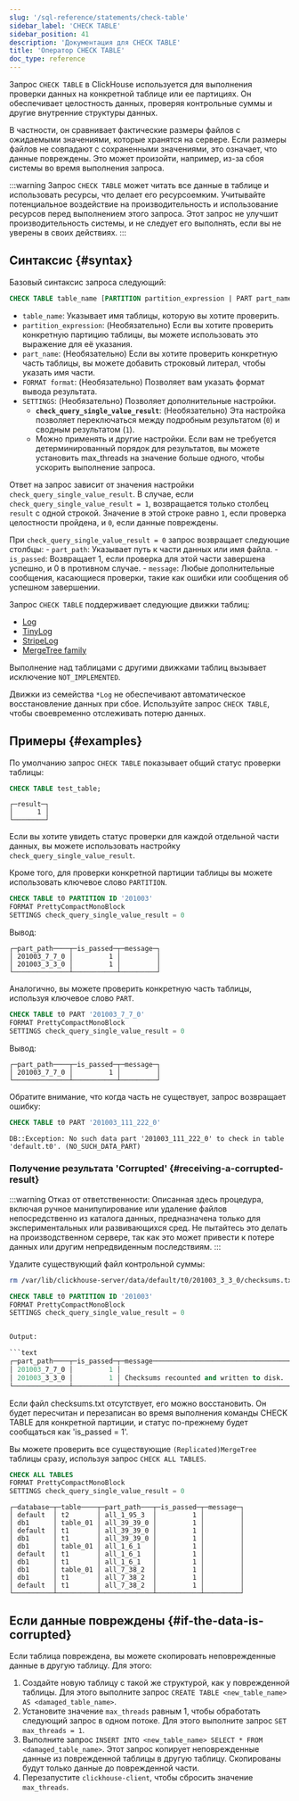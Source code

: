 ```yaml
---
slug: '/sql-reference/statements/check-table'
sidebar_label: 'CHECK TABLE'
sidebar_position: 41
description: 'Документация для CHECK TABLE'
title: 'Оператор CHECK TABLE'
doc_type: reference
---
```

Запрос `CHECK TABLE` в ClickHouse используется для выполнения проверки данных на конкретной таблице или ее партициях. Он обеспечивает целостность данных, проверяя контрольные суммы и другие внутренние структуры данных.

В частности, он сравнивает фактические размеры файлов с ожидаемыми значениями, которые хранятся на сервере. Если размеры файлов не совпадают с сохраненными значениями, это означает, что данные повреждены. Это может произойти, например, из-за сбоя системы во время выполнения запроса.

:::warning
Запрос `CHECK TABLE` может читать все данные в таблице и использовать ресурсы, что делает его ресурсоемким.
Учитывайте потенциальное воздействие на производительность и использование ресурсов перед выполнением этого запроса.
Этот запрос не улучшит производительность системы, и не следует его выполнять, если вы не уверены в своих действиях.
:::

## Синтаксис {#syntax}

Базовый синтаксис запроса следующий:

```sql
CHECK TABLE table_name [PARTITION partition_expression | PART part_name] [FORMAT format] [SETTINGS check_query_single_value_result = (0|1) [, other_settings]]
```

- `table_name`: Указывает имя таблицы, которую вы хотите проверить.
- `partition_expression`: (Необязательно) Если вы хотите проверить конкретную партицию таблицы, вы можете использовать это выражение для её указания.
- `part_name`: (Необязательно) Если вы хотите проверить конкретную часть таблицы, вы можете добавить строковый литерал, чтобы указать имя части.
- `FORMAT format`: (Необязательно) Позволяет вам указать формат вывода результата.
- `SETTINGS`: (Необязательно) Позволяет дополнительные настройки.
  - **`check_query_single_value_result`**: (Необязательно) Эта настройка позволяет переключаться между подробным результатом (`0`) и сводным результатом (`1`).
  - Можно применять и другие настройки. Если вам не требуется детерминированный порядок для результатов, вы можете установить max_threads на значение больше одного, чтобы ускорить выполнение запроса.

Ответ на запрос зависит от значения настройки `check_query_single_value_result`.
В случае, если `check_query_single_value_result = 1`, возвращается только столбец `result` с одной строкой. Значение в этой строке равно `1`, если проверка целостности пройдена, и `0`, если данные повреждены.

При `check_query_single_value_result = 0` запрос возвращает следующие столбцы:
    - `part_path`: Указывает путь к части данных или имя файла.
    - `is_passed`: Возвращает 1, если проверка для этой части завершена успешно, и 0 в противном случае.
    - `message`: Любые дополнительные сообщения, касающиеся проверки, такие как ошибки или сообщения об успешном завершении.

Запрос `CHECK TABLE` поддерживает следующие движки таблиц:

- [Log](../../engines/table-engines/log-family/log.md)
- [TinyLog](../../engines/table-engines/log-family/tinylog.md)
- [StripeLog](../../engines/table-engines/log-family/stripelog.md)
- [MergeTree family](../../engines/table-engines/mergetree-family/mergetree.md)

Выполнение над таблицами с другими движками таблиц вызывает исключение `NOT_IMPLEMENTED`.

Движки из семейства `*Log` не обеспечивают автоматическое восстановление данных при сбое. Используйте запрос `CHECK TABLE`, чтобы своевременно отслеживать потерю данных.

## Примеры {#examples}

По умолчанию запрос `CHECK TABLE` показывает общий статус проверки таблицы:

```sql
CHECK TABLE test_table;
```

```text
┌─result─┐
│      1 │
└────────┘
```

Если вы хотите увидеть статус проверки для каждой отдельной части данных, вы можете использовать настройку `check_query_single_value_result`.

Кроме того, для проверки конкретной партиции таблицы вы можете использовать ключевое слово `PARTITION`.

```sql
CHECK TABLE t0 PARTITION ID '201003'
FORMAT PrettyCompactMonoBlock
SETTINGS check_query_single_value_result = 0
```

Вывод:

```text
┌─part_path────┬─is_passed─┬─message─┐
│ 201003_7_7_0 │         1 │         │
│ 201003_3_3_0 │         1 │         │
└──────────────┴───────────┴─────────┘
```

Аналогично, вы можете проверить конкретную часть таблицы, используя ключевое слово `PART`.

```sql
CHECK TABLE t0 PART '201003_7_7_0'
FORMAT PrettyCompactMonoBlock
SETTINGS check_query_single_value_result = 0
```

Вывод:

```text
┌─part_path────┬─is_passed─┬─message─┐
│ 201003_7_7_0 │         1 │         │
└──────────────┴───────────┴─────────┘
```

Обратите внимание, что когда часть не существует, запрос возвращает ошибку:

```sql
CHECK TABLE t0 PART '201003_111_222_0'
```

```text
DB::Exception: No such data part '201003_111_222_0' to check in table 'default.t0'. (NO_SUCH_DATA_PART)
```

### Получение результата 'Corrupted' {#receiving-a-corrupted-result}

:::warning
Отказ от ответственности: Описанная здесь процедура, включая ручное манипулирование или удаление файлов непосредственно из каталога данных, предназначена только для экспериментальных или развивающихся сред. Не пытайтесь это делать на производственном сервере, так как это может привести к потере данных или другим непредвиденным последствиям.
:::

Удалите существующий файл контрольной суммы:

```bash
rm /var/lib/clickhouse-server/data/default/t0/201003_3_3_0/checksums.txt
```

```sql
CHECK TABLE t0 PARTITION ID '201003'
FORMAT PrettyCompactMonoBlock
SETTINGS check_query_single_value_result = 0


Output:

```text
┌─part_path────┬─is_passed─┬─message──────────────────────────────────┐
│ 201003_7_7_0 │         1 │                                          │
│ 201003_3_3_0 │         1 │ Checksums recounted and written to disk. │
└──────────────┴───────────┴──────────────────────────────────────────┘
```

Если файл checksums.txt отсутствует, его можно восстановить. Он будет пересчитан и перезаписан во время выполнения команды CHECK TABLE для конкретной партиции, и статус по-прежнему будет сообщаться как 'is_passed = 1'.

Вы можете проверить все существующие `(Replicated)MergeTree` таблицы сразу, используя запрос `CHECK ALL TABLES`.

```sql
CHECK ALL TABLES
FORMAT PrettyCompactMonoBlock
SETTINGS check_query_single_value_result = 0
```

```text
┌─database─┬─table────┬─part_path───┬─is_passed─┬─message─┐
│ default  │ t2       │ all_1_95_3  │         1 │         │
│ db1      │ table_01 │ all_39_39_0 │         1 │         │
│ default  │ t1       │ all_39_39_0 │         1 │         │
│ db1      │ t1       │ all_39_39_0 │         1 │         │
│ db1      │ table_01 │ all_1_6_1   │         1 │         │
│ default  │ t1       │ all_1_6_1   │         1 │         │
│ db1      │ t1       │ all_1_6_1   │         1 │         │
│ db1      │ table_01 │ all_7_38_2  │         1 │         │
│ db1      │ t1       │ all_7_38_2  │         1 │         │
│ default  │ t1       │ all_7_38_2  │         1 │         │
└──────────┴──────────┴─────────────┴───────────┴─────────┘
```

## Если данные повреждены {#if-the-data-is-corrupted}

Если таблица повреждена, вы можете скопировать неповрежденные данные в другую таблицу. Для этого:

1.  Создайте новую таблицу с такой же структурой, как у поврежденной таблицы. Для этого выполните запрос `CREATE TABLE <new_table_name> AS <damaged_table_name>`.
2.  Установите значение `max_threads` равным 1, чтобы обработать следующий запрос в одном потоке. Для этого выполните запрос `SET max_threads = 1`.
3.  Выполните запрос `INSERT INTO <new_table_name> SELECT * FROM <damaged_table_name>`. Этот запрос копирует неповрежденные данные из поврежденной таблицы в другую таблицу. Скопированы будут только данные до поврежденной части.
4.  Перезапустите `clickhouse-client`, чтобы сбросить значение `max_threads`.